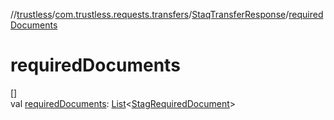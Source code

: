 //[trustless](../../../index.md)/[com.trustless.requests.transfers](../index.md)/[StaqTransferResponse](index.md)/[requiredDocuments](required-documents.md)

# requiredDocuments

[]\
val [requiredDocuments](required-documents.md): [List](https://kotlinlang.org/api/latest/jvm/stdlib/kotlin.collections/-list/index.html)&lt;[StagRequiredDocument](../-stag-required-document/index.md)&gt;
